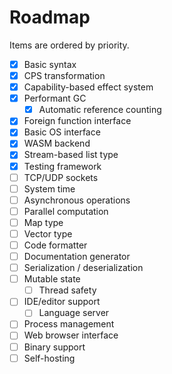 # Roadmap

Items are ordered by priority.

- [x] Basic syntax
- [x] CPS transformation
- [x] Capability-based effect system
- [x] Performant GC
  - [x] Automatic reference counting
- [x] Foreign function interface
- [x] Basic OS interface
- [x] WASM backend
- [x] Stream-based list type
- [x] Testing framework
- [ ] TCP/UDP sockets
- [ ] System time
- [ ] Asynchronous operations
- [ ] Parallel computation
- [ ] Map type
- [ ] Vector type
- [ ] Code formatter
- [ ] Documentation generator
- [ ] Serialization / deserialization
- [ ] Mutable state
  - [ ] Thread safety
- [ ] IDE/editor support
  - [ ] Language server
- [ ] Process management
- [ ] Web browser interface
- [ ] Binary support
- [ ] Self-hosting
